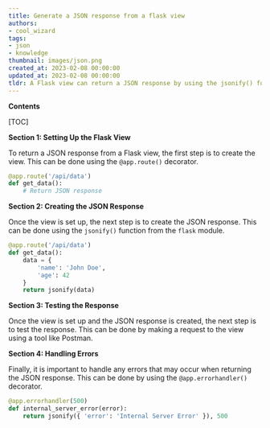```yaml
---
title: Generate a JSON response from a flask view
authors:
- cool_wizard
tags:
- json
- knowledge
thumbnail: images/json.png
created_at: 2023-02-08 00:00:00
updated_at: 2023-02-08 00:00:00
tldr: A Flask view can return a JSON response by using the jsonify() function from the Flask library.
---
```


**Contents**

[TOC]

**Section 1: Setting Up the Flask View**

To return a JSON response from a Flask view, the first step is to create the view. This can be done using the `@app.route()` decorator.

```python
@app.route('/api/data')
def get_data():
    # Return JSON response
```

**Section 2: Creating the JSON Response**

Once the view is set up, the next step is to create the JSON response. This can be done using the `jsonify()` function from the `flask` module.

```python
@app.route('/api/data')
def get_data():
    data = {
        'name': 'John Doe',
        'age': 42
    }
    return jsonify(data)
```

**Section 3: Testing the Response**

Once the view is set up and the JSON response is created, the next step is to test the response. This can be done by making a request to the view using a tool like Postman.

**Section 4: Handling Errors**

Finally, it is important to handle any errors that may occur when returning the JSON response. This can be done by using the `@app.errorhandler()` decorator.

```python
@app.errorhandler(500)
def internal_server_error(error):
    return jsonify({ 'error': 'Internal Server Error' }), 500
```
